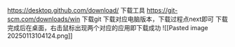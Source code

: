 https://desktop.github.com/download/
下载工具
https://git-scm.com/downloads/win
下载git
下载对应电脑版本，下载过程点next即可
下载完成后在桌面，右击鼠标出现两个对应的应用即下载成功
![[Pasted image 20250113104124.png]]